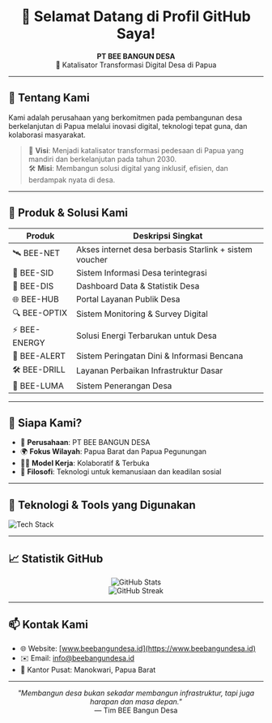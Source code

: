 <h1 align="center">👋 Selamat Datang di Profil GitHub Saya!</h1>
<p align="center">
  <b>PT BEE BANGUN DESA</b><br>
  🚀 Katalisator Transformasi Digital Desa di Papua
</p>

---

## 🧭 Tentang Kami

Kami adalah perusahaan yang berkomitmen pada pembangunan desa berkelanjutan di Papua melalui inovasi digital, teknologi tepat guna, dan kolaborasi masyarakat.

> 🎯 **Visi**: Menjadi katalisator transformasi pedesaan di Papua yang mandiri dan berkelanjutan pada tahun 2030.  
> 🛠️ **Misi**: Membangun solusi digital yang inklusif, efisien, dan berdampak nyata di desa.

---

## 🧰 Produk & Solusi Kami

| Produk       | Deskripsi Singkat                                      |
|--------------|---------------------------------------------------------|
| 🛰️ BEE-NET    | Akses internet desa berbasis Starlink + sistem voucher |
| 📄 BEE-SID    | Sistem Informasi Desa terintegrasi                     |
| 🧾 BEE-DIS    | Dashboard Data & Statistik Desa                        |
| 🌐 BEE-HUB    | Portal Layanan Publik Desa                             |
| 🔍 BEE-OPTIX  | Sistem Monitoring & Survey Digital                     |
| ⚡ BEE-ENERGY | Solusi Energi Terbarukan untuk Desa                    |
| 📡 BEE-ALERT  | Sistem Peringatan Dini & Informasi Bencana            |
| 🛠️ BEE-DRILL  | Layanan Perbaikan Infrastruktur Dasar                 |
| 🔦 BEE-LUMA   | Sistem Penerangan Desa                                |

---

## 👥 Siapa Kami?

- 🏢 **Perusahaan**: PT BEE BANGUN DESA
- 🌍 **Fokus Wilayah**: Papua Barat dan Papua Pegunungan
- 🧑‍💻 **Model Kerja**: Kolaboratif & Terbuka
- 🌱 **Filosofi**: Teknologi untuk kemanusiaan dan keadilan sosial

---

## 💼 Teknologi & Tools yang Digunakan

![Tech Stack](https://skillicons.dev/icons?i=js,ts,vue,react,nodejs,python,django,postgres,git,github,linux,vscode)

---

## 📈 Statistik GitHub

<p align="center">
  <img src="https://github-readme-stats.vercel.app/api?username=bee-bangun-desa&show_icons=true&theme=tokyonight" alt="GitHub Stats" />
  <br>
  <img src="https://github-readme-streak-stats.herokuapp.com/?user=bee-bangun-desa&theme=tokyonight" alt="GitHub Streak" />
</p>

---

## 📫 Kontak Kami

- 🌐 Website: [www.beebangundesa.id](https://www.beebangundesa.id)
- ✉️ Email: info@beebangundesa.id
- 📍 Kantor Pusat: Manokwari, Papua Barat

---

<p align="center">
  <i>"Membangun desa bukan sekadar membangun infrastruktur, tapi juga harapan dan masa depan."</i><br>
  — Tim BEE Bangun Desa
</p>

